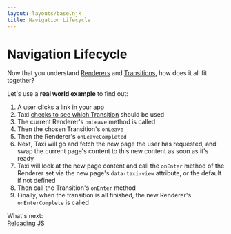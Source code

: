 ```yaml
---
layout: layouts/base.njk
title: Navigation Lifecycle
---
```


# Navigation Lifecycle
Now that you understand [Renderers](/renderers) and [Transitions](/transitions/), how does it all fit together?

Let's use a **real world example** to find out:

1. A user clicks a link in your app
2. Taxi [checks to see which Transition](/transitions/#how-transitions-are-chosen) should be used
3. The current Renderer's `onLeave` method is called
4. Then the chosen Transition's `onLeave`
5. Then the Renderer's `onLeaveCompleted`
6. Next, Taxi will go and fetch the new page the user has requested, and swap the current page's content to this new content as soon as it's ready
7. Taxi will look at the new page content and call the `onEnter` method of the Renderer set via the new page's `data-taxi-view` attribute, or the default if not defined
8. Then call the Transition's `onEnter` method
9. Finally, when the transition is all finished, the new Renderer's `onEnterComplete` is called


<div class="border rounded-sm p-4 mt-16">
    <div class="text-sm mb-2 font-bold">What's next:</div>
    <div>
        <a href="/reloading-js/">Reloading JS</a>
    </div>
</div>